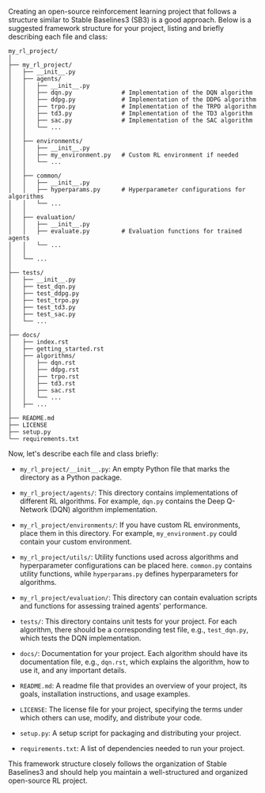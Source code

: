 Creating an open-source reinforcement learning project that follows a structure similar to Stable Baselines3 (SB3) is a good approach. Below is a suggested framework structure for your project, listing and briefly describing each file and class:

```plaintext
my_rl_project/
│
├── my_rl_project/
│   ├── __init__.py
│   ├── agents/
│   │   ├── __init__.py
│   │   ├── dqn.py              # Implementation of the DQN algorithm
│   │   ├── ddpg.py             # Implementation of the DDPG algorithm
│   │   ├── trpo.py             # Implementation of the TRPO algorithm
│   │   ├── td3.py              # Implementation of the TD3 algorithm
│   │   ├── sac.py              # Implementation of the SAC algorithm
│   │   └── ...
│   │
│   ├── environments/
│   │   ├── __init__.py
│   │   ├── my_environment.py   # Custom RL environment if needed
│   │   └── ...
│   │
│   ├── common/
│   │   ├── __init__.py
│   │   ├── hyperparams.py      # Hyperparameter configurations for algorithms
│   │   └── ...
│   │
│   ├── evaluation/
│   │   ├── __init__.py
│   │   ├── evaluate.py         # Evaluation functions for trained agents
│   │   └── ...
│   │
│   └── ...
│
├── tests/
│   ├── __init__.py
│   ├── test_dqn.py
│   ├── test_ddpg.py
│   ├── test_trpo.py
│   ├── test_td3.py
│   ├── test_sac.py
│   └── ...
│
├── docs/
│   ├── index.rst
│   ├── getting_started.rst
│   ├── algorithms/
│   │   ├── dqn.rst
│   │   ├── ddpg.rst
│   │   ├── trpo.rst
│   │   ├── td3.rst
│   │   ├── sac.rst
│   │   └── ...
│   ├── ...
│
├── README.md
├── LICENSE
├── setup.py
└── requirements.txt
```

Now, let's describe each file and class briefly:

- `my_rl_project/__init__.py`: An empty Python file that marks the directory as a Python package.

- `my_rl_project/agents/`: This directory contains implementations of different RL algorithms. For example, `dqn.py` contains the Deep Q-Network (DQN) algorithm implementation.

- `my_rl_project/environments/`: If you have custom RL environments, place them in this directory. For example, `my_environment.py` could contain your custom environment.

- `my_rl_project/utils/`: Utility functions used across algorithms and hyperparameter configurations can be placed here. `common.py` contains utility functions, while `hyperparams.py` defines hyperparameters for algorithms.

- `my_rl_project/evaluation/`: This directory can contain evaluation scripts and functions for assessing trained agents' performance.

- `tests/`: This directory contains unit tests for your project. For each algorithm, there should be a corresponding test file, e.g., `test_dqn.py`, which tests the DQN implementation.

- `docs/`: Documentation for your project. Each algorithm should have its documentation file, e.g., `dqn.rst`, which explains the algorithm, how to use it, and any important details.

- `README.md`: A readme file that provides an overview of your project, its goals, installation instructions, and usage examples.

- `LICENSE`: The license file for your project, specifying the terms under which others can use, modify, and distribute your code.

- `setup.py`: A setup script for packaging and distributing your project.

- `requirements.txt`: A list of dependencies needed to run your project.

This framework structure closely follows the organization of Stable Baselines3 and should help you maintain a well-structured and organized open-source RL project.